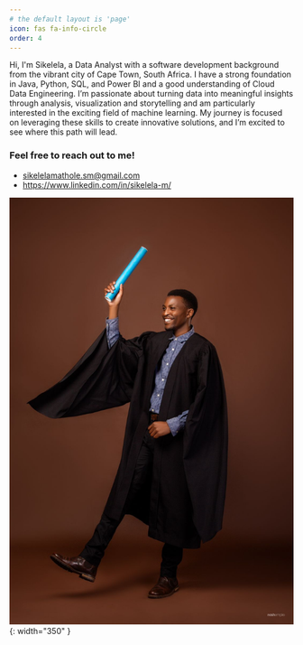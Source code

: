 ```yaml
---
# the default layout is 'page'
icon: fas fa-info-circle
order: 4
---
```



Hi, I'm Sikelela, a  Data Analyst with a software development background from the vibrant city of Cape Town, South Africa. I have a strong foundation in Java, Python, SQL, and Power BI and a good understanding of Cloud Data Engineering. I’m passionate about turning data into meaningful insights through analysis, visualization and storytelling and am particularly interested in the exciting field of machine learning. My journey is focused on leveraging these skills to create innovative solutions, and I’m excited to see where this path will lead.

### Feel free to reach out to me!
* sikelelamathole.sm@gmail.com
* https://www.linkedin.com/in/sikelela-m/

![by origin](/assets/images/IMG-20240903-WA0003.jpg){: width="350" }
